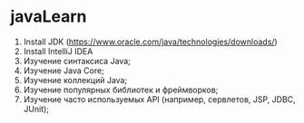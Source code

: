 # javaLearn

1) Install JDK (https://www.oracle.com/java/technologies/downloads/)
2) Install IntelliJ IDEA
3) Изучение синтаксиса Java;
4) Изучение Java Core;
5) Изучение коллекций Java;
6) Изучение популярных библиотек и фреймворков;
7) Изучение часто используемых API (например, сервлетов, JSP, JDBC, JUnit);
